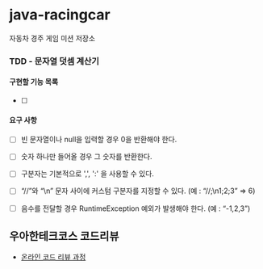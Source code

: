 # java-racingcar
자동차 경주 게임 미션 저장소

### TDD - 문자열 덧셈 계산기
#### 구현할 기능 목록
* [ ] 

#### 요구 사항
* [ ] 빈 문자열이나 null을 입력할 경우 0을 반환해야 한다.
* [ ] 숫자 하나만 들어올 경우 그 숫자를 반환한다.
* [ ] 구분자는 기본적으로 ',', ':' 을 사용할 수 있다.
* [ ]  “//”와 “\n” 문자 사이에 커스텀 구분자를 지정할 수 있다. (예 : “//;\n1;2;3” => 6)
* [ ] 음수를 전달할 경우 RuntimeException 예외가 발생해야 한다. (예 : “-1,2,3”)



## 우아한테크코스 코드리뷰
* [온라인 코드 리뷰 과정](https://github.com/woowacourse/woowacourse-docs/blob/master/maincourse/README.md)